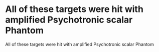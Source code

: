 # All of these targets were hit with amplified Psychotronic scalar Phantom

All of these targets were hit with amplified Psychotronic scalar Phantom